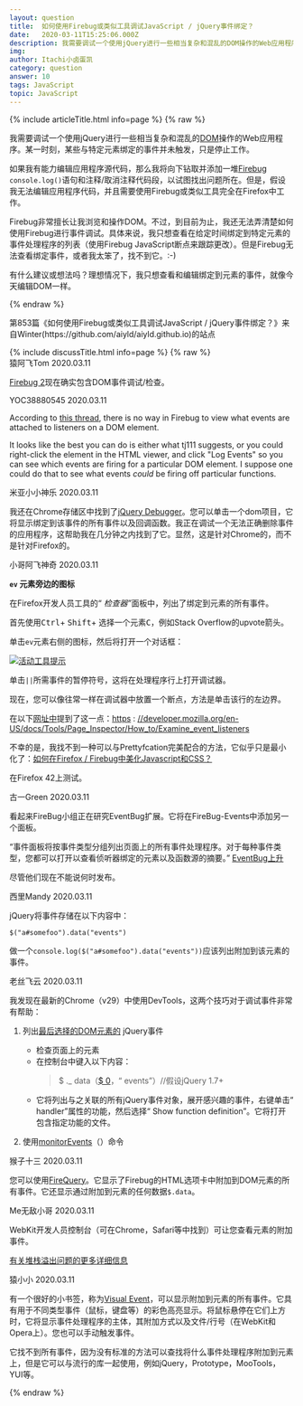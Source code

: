 ```yaml
---
layout: question
title:  如何使用Firebug或类似工具调试JavaScript / jQuery事件绑定？
date:   2020-03-11T15:25:06.000Z
description: 我需要调试一个使用jQuery进行一些相当复杂和混乱的DOM操作的Web应用程序。某一时刻，某些与特定元素绑定的事件并未触发，只是停止工作。如果我有能...
img: 
author: Itachi小卤蛋凯
category: question
answer: 10
tags: JavaScript
topic: JavaScript
---
```

<div class="article-root">
  <div class="article">
    {% include articleTitle.html info=page %}
    {% raw %}
    <div class="article-content"><p><font style="vertical-align: inherit;"><font style="vertical-align: inherit;">我需要调试一个使用jQuery进行一些相当复杂和混乱的</font></font><a href="http://en.wikipedia.org/wiki/Document_Object_Model" rel="noreferrer"><font style="vertical-align: inherit;"><font style="vertical-align: inherit;">DOM</font></font></a><font style="vertical-align: inherit;"><font style="vertical-align: inherit;">操作</font><font style="vertical-align: inherit;">的Web应用程序</font><font style="vertical-align: inherit;">。</font><font style="vertical-align: inherit;">某一时刻，某些与特定元素绑定的事件并未触发，只是停止工作。</font></font></p>

<p><font style="vertical-align: inherit;"><font style="vertical-align: inherit;">如果我有能力编辑应用程序源代码，那么我将向下钻取并添加一堆</font></font><a href="http://en.wikipedia.org/wiki/Firebug_%28software%29" rel="noreferrer"><font style="vertical-align: inherit;"><font style="vertical-align: inherit;">Firebug</font></font></a> <code>console.log()</code><font style="vertical-align: inherit;"><font style="vertical-align: inherit;">语句和注释/取消注释代码段，以试图找出问题所在。</font><font style="vertical-align: inherit;">但是，假设我无法编辑应用程序代码，并且需要使用Firebug或类似工具完全在Firefox中工作。</font></font></p>

<p><font style="vertical-align: inherit;"><font style="vertical-align: inherit;">Firebug非常擅长让我浏览和操作DOM。</font><font style="vertical-align: inherit;">不过，到目前为止，我还无法弄清楚如何使用Firebug进行事件调试。</font><font style="vertical-align: inherit;">具体来说，我只想查看在给定时间绑定到特定元素的事件处理程序的列表（使用Firebug JavaScript断点来跟踪更改）。</font><font style="vertical-align: inherit;">但是Firebug无法查看绑定事件，或者我太笨了，找不到它。</font><font style="vertical-align: inherit;">:-)</font></font></p>

<p><font style="vertical-align: inherit;"><font style="vertical-align: inherit;">有什么建议或想法吗？</font><font style="vertical-align: inherit;">理想情况下，我只想查看和编辑绑定到元素的事件，就像今天编辑DOM一样。</font></font></p></div>
    {% endraw %}
  </div>
  <p class="winter_mark">第853篇《如何使用Firebug或类似工具调试JavaScript / jQuery事件绑定？》来自Winter(https://github.com/aiyld/aiyld.github.io)的站点</p>
  <div class="discuss-wrapper">
    {% include discussTitle.html info=page %}
    {% raw %}
    <div class="discuss-item">
        <div class="discuss-parent">
          <div class="discuss-meta">
            <span class="discuss-user">猿阿飞Tom</span>
            <span class="discuss-time">2020.03.11</span>
          </div>
          <div class="discuss-comment"><p><a href="https://blog.getfirebug.com/2014/06/10/firebug-2-0/#dom-events-inspector" rel="nofollow"><font style="vertical-align: inherit;"><font style="vertical-align: inherit;">Firebug 2</font></font></a><font style="vertical-align: inherit;"><font style="vertical-align: inherit;">现在确实包含DOM事件调试/检查。</font></font></p></div>
        </div></div><div class="discuss-item">
        <div class="discuss-parent">
          <div class="discuss-meta">
            <span class="discuss-user">YOC38880545</span>
            <span class="discuss-time">2020.03.11</span>
          </div>
          <div class="discuss-comment"><p>According to <a href="http://groups.google.com/group/firebug/browse_thread/thread/607400c545ce6048?pli=1" rel="nofollow noreferrer" title="这个线程">this thread</a>, there is no way in Firebug to view what events are attached to listeners on a DOM element.</p>

<p>It looks like the best you can do is either what tj111 suggests, or you could right-click the element in the HTML viewer, and click "Log Events" so you can see which events are firing for a particular DOM element.  I suppose one could do that to see what events <em>could</em> be firing off particular functions.</p></div>
        </div></div><div class="discuss-item">
        <div class="discuss-parent">
          <div class="discuss-meta">
            <span class="discuss-user">米亚小小神乐</span>
            <span class="discuss-time">2020.03.11</span>
          </div>
          <div class="discuss-comment"><p><font style="vertical-align: inherit;"><font style="vertical-align: inherit;">我还在</font><font style="vertical-align: inherit;">Chrome存储区中</font><font style="vertical-align: inherit;">找到了</font></font><a href="https://chrome.google.com/webstore/detail/dbhhnnnpaeobfddmlalhnehgclcmjimi" rel="nofollow"><font style="vertical-align: inherit;"><font style="vertical-align: inherit;">jQuery Debugger</font></font></a><font style="vertical-align: inherit;"><font style="vertical-align: inherit;">。</font><font style="vertical-align: inherit;">您可以单击一个dom项目，它将显示绑定到该事件的所有事件以及回调函数。</font><font style="vertical-align: inherit;">我正在调试一个无法正确删除事件的应用程序，这帮助我在几分钟之内找到了它。</font><font style="vertical-align: inherit;">显然，这是针对Chrome的，而不是针对Firefox的。</font></font></p></div>
        </div></div><div class="discuss-item">
        <div class="discuss-parent">
          <div class="discuss-meta">
            <span class="discuss-user">小哥阿飞神奇</span>
            <span class="discuss-time">2020.03.11</span>
          </div>
          <div class="discuss-comment"><p><strong><code>ev</code><font style="vertical-align: inherit;"><font style="vertical-align: inherit;"> 元素旁边的图标</font></font></strong></p>

<p><font style="vertical-align: inherit;"><font style="vertical-align: inherit;">在Firefox开发人员工具的“ </font></font><em><font style="vertical-align: inherit;"><font style="vertical-align: inherit;">检查器”</font></font></em><font style="vertical-align: inherit;"><font style="vertical-align: inherit;">面板中，列出了绑定到元素的所有事件。</font></font></p>

<p><font style="vertical-align: inherit;"><font style="vertical-align: inherit;">首先使用</font></font><kbd>Ctrl</kbd><font style="vertical-align: inherit;"><font style="vertical-align: inherit;">+ </font></font><kbd>Shift</kbd><font style="vertical-align: inherit;"><font style="vertical-align: inherit;">+ </font><font style="vertical-align: inherit;">选择一个元素</font></font><kbd>C</kbd><font style="vertical-align: inherit;"><font style="vertical-align: inherit;">，例如Stack Overflow的upvote箭头。</font></font></p>

<p><font style="vertical-align: inherit;"><font style="vertical-align: inherit;">单击</font></font><code>ev</code><font style="vertical-align: inherit;"><font style="vertical-align: inherit;">元素右侧</font><font style="vertical-align: inherit;">的</font><font style="vertical-align: inherit;">图标，然后将打开一个对话框：</font></font></p>

<p><a href="https://i.stack.imgur.com/9QYSA.png" rel="nofollow noreferrer"><img src="https://i.stack.imgur.com/9QYSA.png" alt="活动工具提示"></a></p>

<p><font style="vertical-align: inherit;"><font style="vertical-align: inherit;">单击</font></font><code>||</code><font style="vertical-align: inherit;"><font style="vertical-align: inherit;">所需事件</font><font style="vertical-align: inherit;">的暂停</font><font style="vertical-align: inherit;">符号，这将在处理程序行上打开调试器。</font></font></p>

<p><font style="vertical-align: inherit;"><font style="vertical-align: inherit;">现在，您可以像往常一样在调试器中放置一个断点，方法是单击该行的左边界。</font></font></p>

<p><font style="vertical-align: inherit;"><font style="vertical-align: inherit;">在以下</font><a href="https://developer.mozilla.org/en-US/docs/Tools/Page_Inspector/How_to/Examine_event_listeners" rel="nofollow noreferrer"><font style="vertical-align: inherit;">网址中</font></a><font style="vertical-align: inherit;">提到了这一点：</font><a href="https://developer.mozilla.org/en-US/docs/Tools/Page_Inspector/How_to/Examine_event_listeners" rel="nofollow noreferrer"><font style="vertical-align: inherit;">https</font></a><font style="vertical-align: inherit;"> : </font></font><a href="https://developer.mozilla.org/en-US/docs/Tools/Page_Inspector/How_to/Examine_event_listeners" rel="nofollow noreferrer"><font style="vertical-align: inherit;"><font style="vertical-align: inherit;">//developer.mozilla.org/en-US/docs/Tools/Page_Inspector/How_to/Examine_event_listeners</font></font></a></p>

<p><font style="vertical-align: inherit;"><font style="vertical-align: inherit;">不幸的是，我找不到一种可以与Prettyfcation完美配合的方法，它似乎只是最小化了：</font></font><a href="https://stackoverflow.com/questions/3216583/beautify-javascript-and-css-in-firebug/33753982#33753982"><font style="vertical-align: inherit;"><font style="vertical-align: inherit;">如何在Firefox / Firebug中美化Javascript和CSS？</font></font></a></p>

<p><font style="vertical-align: inherit;"><font style="vertical-align: inherit;">在Firefox 42上测试。</font></font></p></div>
        </div></div><div class="discuss-item">
        <div class="discuss-parent">
          <div class="discuss-meta">
            <span class="discuss-user">古一Green</span>
            <span class="discuss-time">2020.03.11</span>
          </div>
          <div class="discuss-comment"><p><font style="vertical-align: inherit;"><font style="vertical-align: inherit;">看起来FireBug小组正在研究EventBug扩展。</font><font style="vertical-align: inherit;">它将在FireBug-Events中添加另一个面板。</font></font></p>

<p><font style="vertical-align: inherit;"><font style="vertical-align: inherit;">“事件面板将按事件类型分组列出页面上的所有事件处理程序。对于每种事件类型，您都可以打开以查看侦听器绑定的元素以及函数源的摘要。” </font></font><a href="http://blog.getfirebug.com/2009/09/18/eventbug-rising/" rel="nofollow noreferrer" title="Getfirebug博客上的条目"><font style="vertical-align: inherit;"><font style="vertical-align: inherit;">EventBug上升</font></font></a></p>

<p><font style="vertical-align: inherit;"><font style="vertical-align: inherit;">尽管他们现在不能说何时发布。</font></font></p></div>
        </div></div><div class="discuss-item">
        <div class="discuss-parent">
          <div class="discuss-meta">
            <span class="discuss-user">西里Mandy</span>
            <span class="discuss-time">2020.03.11</span>
          </div>
          <div class="discuss-comment"><p><font style="vertical-align: inherit;"><font style="vertical-align: inherit;">jQuery将事件存储在以下内容中：</font></font></p>

<pre><code>$("a#somefoo").data("events")
</code></pre>

<p><font style="vertical-align: inherit;"><font style="vertical-align: inherit;">做一个</font></font><code>console.log($("a#somefoo").data("events"))</code><font style="vertical-align: inherit;"><font style="vertical-align: inherit;">应该列出附加到该元素的事件。</font></font></p></div>
        </div></div><div class="discuss-item">
        <div class="discuss-parent">
          <div class="discuss-meta">
            <span class="discuss-user">老丝飞云</span>
            <span class="discuss-time">2020.03.11</span>
          </div>
          <div class="discuss-comment"><p><font style="vertical-align: inherit;"><font style="vertical-align: inherit;">我发现在最新的Chrome（v29）中使用DevTools，这两个技巧对于调试事件非常有帮助：</font></font></p>

<ol>
<li><p><font style="vertical-align: inherit;"><font style="vertical-align: inherit;">列出</font><a href="https://developers.google.com/chrome-developer-tools/docs/console#accessing_recently_selected_elements_and_objects" rel="noreferrer"><font style="vertical-align: inherit;">最后选择的DOM元素的</font></a><font style="vertical-align: inherit;"> jQuery事件</font></font><a href="https://developers.google.com/chrome-developer-tools/docs/console#accessing_recently_selected_elements_and_objects" rel="noreferrer"><font style="vertical-align: inherit;"></font></a>
</p><ul>
<li><font style="vertical-align: inherit;"><font style="vertical-align: inherit;">检查页面上的元素</font></font></li>
<li><font style="vertical-align: inherit;"><font style="vertical-align: inherit;">在控制台中键入以下内容： </font></font><p></p>

<blockquote>
  <p><font style="vertical-align: inherit;"><font style="vertical-align: inherit;">$ ._ data（</font></font><a href="https://developers.google.com/chrome-developer-tools/docs/console#accessing_recently_selected_elements_and_objects" rel="noreferrer"><font style="vertical-align: inherit;"><font style="vertical-align: inherit;">$ 0</font></font></a><font style="vertical-align: inherit;"><font style="vertical-align: inherit;">，“ events”）//假设jQuery 1.7+</font></font></p></blockquote></li>
  <li><font style="vertical-align: inherit;"><font style="vertical-align: inherit;">它将列出与之关联的所有jQuery事件对象，展开感兴趣的事件，右键单击“ handler”属性的功能，然后选择“ Show function definition”。</font><font style="vertical-align: inherit;">它将打开包含指定功能的文件。</font></font></li>
  </ul><p></p>
</li>
<li><p><font style="vertical-align: inherit;"><font style="vertical-align: inherit;">使用</font></font><a href="https://developers.google.com/chrome-developer-tools/docs/commandline-api#monitoreventsobject_events" rel="noreferrer"><font style="vertical-align: inherit;"><font style="vertical-align: inherit;">monitorEvents</font></font></a><font style="vertical-align: inherit;"><font style="vertical-align: inherit;">（）命令</font></font></p></li>
</ol></div>
        </div></div><div class="discuss-item">
        <div class="discuss-parent">
          <div class="discuss-meta">
            <span class="discuss-user">猴子十三</span>
            <span class="discuss-time">2020.03.11</span>
          </div>
          <div class="discuss-comment"><p><font style="vertical-align: inherit;"><font style="vertical-align: inherit;">您可以使用</font></font><a href="http://firequery.binaryage.com/#features" rel="noreferrer"><font style="vertical-align: inherit;"><font style="vertical-align: inherit;">FireQuery</font></font></a><font style="vertical-align: inherit;"><font style="vertical-align: inherit;">。</font><font style="vertical-align: inherit;">它显示了Firebug的HTML选项卡中附加到DOM元素的所有事件。</font><font style="vertical-align: inherit;">它还显示通过附加到元素的任何数据</font></font><code>$.data</code><font style="vertical-align: inherit;"><font style="vertical-align: inherit;">。</font></font></p></div>
        </div></div><div class="discuss-item">
        <div class="discuss-parent">
          <div class="discuss-meta">
            <span class="discuss-user">Me无敌小哥</span>
            <span class="discuss-time">2020.03.11</span>
          </div>
          <div class="discuss-comment"><p><font style="vertical-align: inherit;"><font style="vertical-align: inherit;">WebKit开发人员控制台（可在Chrome，Safari等中找到）可让您查看元素的附加事件。</font></font></p>

<p><a href="https://stackoverflow.com/questions/10213703/how-do-i-view-events-fired-on-an-element-in-chrome-web-developer"><font style="vertical-align: inherit;"><font style="vertical-align: inherit;">有关堆栈溢出问题的更多详细信息</font></font></a></p></div>
        </div></div><div class="discuss-item">
        <div class="discuss-parent">
          <div class="discuss-meta">
            <span class="discuss-user">猿小小</span>
            <span class="discuss-time">2020.03.11</span>
          </div>
          <div class="discuss-comment"><p><font style="vertical-align: inherit;"><font style="vertical-align: inherit;">有一个很好的小书签，称为</font></font><a href="http://www.sprymedia.co.uk/article/Visual+Event+2" rel="noreferrer"><font style="vertical-align: inherit;"><font style="vertical-align: inherit;">Visual Event</font></font></a><font style="vertical-align: inherit;"><font style="vertical-align: inherit;">，可以显示附加到元素的所有事件。</font><font style="vertical-align: inherit;">它具有用于不同类型事件（鼠标，键盘等）的彩色高亮显示。</font><font style="vertical-align: inherit;">将鼠标悬停在它们上方时，它将显示事件处理程序的主体，其附加方式以及文件/行号（在WebKit和Opera上）。</font><font style="vertical-align: inherit;">您也可以手动触发事件。</font></font></p>

<p><font style="vertical-align: inherit;"><font style="vertical-align: inherit;">它找不到所有事件，因为没有标准的方法可以查找将什么事件处理程序附加到元素上，但是它可以与流行的库一起使用，例如jQuery，Prototype，MooTools，YUI等。</font></font></p></div>
        </div></div>
    {% endraw %}
  </div>
<div>
